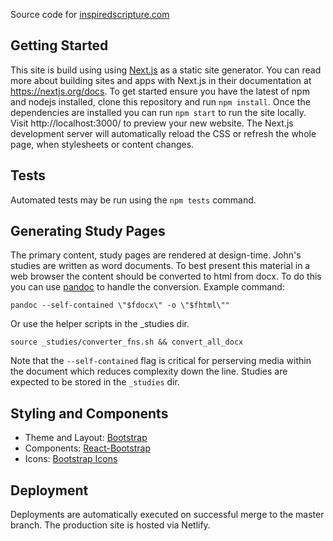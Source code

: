 Source code for [inspiredscripture.com](https://inspiredscripture.com/)
## Getting Started
This site is build using using [Next.js](https://nextjs.org/) as a static site generator. You can read more about building sites and apps with Next.js in their documentation at https://nextjs.org/docs. To get started ensure you have the latest of npm and nodejs installed, clone this repository and run `npm install`. Once the dependencies are installed you can run `npm start` to run the site locally. Visit http://localhost:3000/ to preview your new website. The Next.js development server will automatically reload the CSS or refresh the whole page, when stylesheets or content changes.

## Tests
Automated tests may be run using the `npm tests` command.

## Generating Study Pages
The primary content, study pages are rendered at design-time. John's studies are written as word documents. To best present this material in a web browser the content should be converted to html from docx. To do this you can use [pandoc](https://pandoc.org/) to handle the conversion.
Example command:
```
pandoc --self-contained \"$fdocx\" -o \"$fhtml\""
```
Or use the helper scripts in the _studies dir.
```
source _studies/converter_fns.sh && convert_all_docx
```
Note that the `--self-contained` flag is critical for perserving media within the document which reduces complexity down the line.
Studies are expected to be stored in the `_studies` dir.

## Styling and Components
- Theme and Layout: [Bootstrap](https://getbootstrap.com/docs/4.5/getting-started/introduction/)
- Components: [React-Bootstrap](https://react-bootstrap.netlify.app/components/navs/)
- Icons: [Bootstrap Icons](https://icons.getbootstrap.com/)

## Deployment
Deployments are automatically executed on successful merge to the master branch. The production site is hosted via Netlify.
